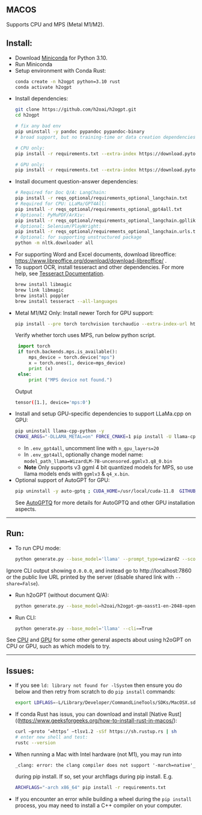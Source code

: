 ## MACOS

Supports CPU and MPS (Metal M1/M2).

## Install:
* Download [Miniconda](https://docs.conda.io/en/latest/miniconda.html#macos-installers) for Python 3.10.
* Run Miniconda
* Setup environment with Conda Rust:
    ```bash
    conda create -n h2ogpt python=3.10 rust
    conda activate h2ogpt
    ```
* Install dependencies:
    ```bash
    git clone https://github.com/h2oai/h2ogpt.git
    cd h2ogpt

    # fix any bad env
    pip uninstall -y pandoc pypandoc pypandoc-binary
    # broad support, but no training-time or data creation dependencies
    
    # CPU only:
    pip install -r requirements.txt --extra-index https://download.pytorch.org/whl/cpu
    
    # GPU only:
    pip install -r requirements.txt --extra-index https://download.pytorch.org/whl/cu118
    ```
* Install document question-answer dependencies:
    ```bash
    # Required for Doc Q/A: LangChain:
    pip install -r reqs_optional/requirements_optional_langchain.txt
    # Required for CPU: LLaMa/GPT4All:
    pip install -r reqs_optional/requirements_optional_gpt4all.txt
    # Optional: PyMuPDF/ArXiv:
    pip install -r reqs_optional/requirements_optional_langchain.gpllike.txt
    # Optional: Selenium/PlayWright:
    pip install -r reqs_optional/requirements_optional_langchain.urls.txt
    # Optional: for supporting unstructured package
    python -m nltk.downloader all
* For supporting Word and Excel documents, download libreoffice: https://www.libreoffice.org/download/download-libreoffice/ .
* To support OCR, install tesseract and other dependencies.  For more help, see [Tesseract Documentation](https://tesseract-ocr.github.io/tessdoc/Installation.html).
    ```bash
    brew install libmagic
    brew link libmagic
    brew install poppler
    brew install tesseract --all-languages
    ```
* Metal M1/M2 Only: Install newer Torch for GPU support:
   ```bash
   pip install --pre torch torchvision torchaudio --extra-index-url https://download.pytorch.org/whl/nightly/cpu
   ```
    Verify whether torch uses MPS, run below python script.
   ```python
    import torch
    if torch.backends.mps.is_available():
        mps_device = torch.device("mps")
        x = torch.ones(1, device=mps_device)
        print (x)
    else:
        print ("MPS device not found.")
   ```
   Output
    ```bash
    tensor([1.], device='mps:0')
    ```
* Install and setup GPU-specific dependencies to support LLaMa.cpp on GPU:
    ```bash
    pip uninstall llama-cpp-python -y
    CMAKE_ARGS="-DLLAMA_METAL=on" FORCE_CMAKE=1 pip install -U llama-cpp-python --no-cache-dir
    ```
    - In `.env_gpt4all`, uncomment line with `n_gpu_layers=20`
    - In `.env_gpt4all`, optionally change model name: `model_path_llama=WizardLM-7B-uncensored.ggmlv3.q8_0.bin`
    - **Note** Only supports v3 ggml 4 bit quantized models for MPS, so use llama models ends with `ggmlv3` & `q4_x.bin`.
* Optional support of AutoGPT for GPU:
    ```bash
    pip uninstall -y auto-gptq ; CUDA_HOME=/usr/local/cuda-11.8  GITHUB_ACTIONS=true pip install auto-gptq --no-cache-dir
    ```
    See [AutoGPTQ](README_GPU.md#autogptq) for more details for AutoGPTQ and other GPU installation aspects.

---

## Run:

* To run CPU mode:
    ```bash
    python generate.py --base_model='llama' --prompt_type=wizard2 --score_model=None --langchain_mode='UserData' --user_path=user_path
    ```
Ignore CLI output showing `0.0.0.0`, and instead go to http://localhost:7860 or the public live URL printed by the server (disable shared link with `--share=False`).

* Run h2oGPT (without document Q/A):
    ```bash
    python generate.py --base_model=h2oai/h2ogpt-gm-oasst1-en-2048-open-llama-7b --score_model=None --langchain_mode='UserData' --user_path=user_path
    ```

* Run CLI:
    ```bash
    python generate.py --base_model='llama' --cli==True
    ```

See [CPU](README_CPU.md) and [GPU](README_GPU.md) for some other general aspects about using h2oGPT on CPU or GPU, such as which models to try.

---

## Issues:
* If you see `ld: library not found for -lSystem` then ensure you do below and then retry from scratch to do `pip install` commands:
    ```bash
    export LDFLAGS=-L/Library/Developer/CommandLineTools/SDKs/MacOSX.sdk/usr/lib`
    ```
* If conda Rust has issus, you can download and install [Native Rust]((https://www.geeksforgeeks.org/how-to-install-rust-in-macos/):
    ```bash
    curl –proto ‘=https’ –tlsv1.2 -sSf https://sh.rustup.rs | sh
    # enter new shell and test:
    rustc --version
    ```
* When running a Mac with Intel hardware (not M1), you may run into
    ```text
    _clang: error: the clang compiler does not support '-march=native'_
    ```
    during pip install.  If so, set your archflags during pip install. E.g.
    ```bash
    ARCHFLAGS="-arch x86_64" pip install -r requirements.txt
    ```

* If you encounter an error while building a wheel during the `pip install` process, you may need to install a C++ compiler on your computer.
